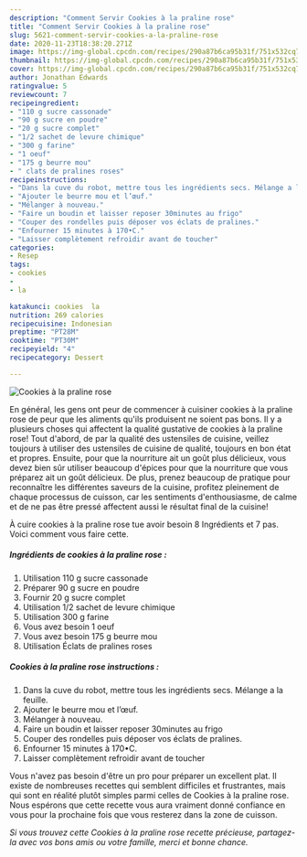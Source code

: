 ```yaml
---
description: "Comment Servir Cookies à la praline rose"
title: "Comment Servir Cookies à la praline rose"
slug: 5621-comment-servir-cookies-a-la-praline-rose
date: 2020-11-23T18:38:20.271Z
image: https://img-global.cpcdn.com/recipes/290a87b6ca95b31f/751x532cq70/cookies-a-la-praline-rose-photo-principale-de-la-recette.jpg
thumbnail: https://img-global.cpcdn.com/recipes/290a87b6ca95b31f/751x532cq70/cookies-a-la-praline-rose-photo-principale-de-la-recette.jpg
cover: https://img-global.cpcdn.com/recipes/290a87b6ca95b31f/751x532cq70/cookies-a-la-praline-rose-photo-principale-de-la-recette.jpg
author: Jonathan Edwards
ratingvalue: 5
reviewcount: 7
recipeingredient:
- "110 g sucre cassonade"
- "90 g sucre en poudre"
- "20 g sucre complet"
- "1/2 sachet de levure chimique"
- "300 g farine"
- "1 oeuf"
- "175 g beurre mou"
- " clats de pralines roses"
recipeinstructions:
- "Dans la cuve du robot, mettre tous les ingrédients secs. Mélange a la feuille."
- "Ajouter le beurre mou et l’œuf."
- "Mélanger à nouveau."
- "Faire un boudin et laisser reposer 30minutes au frigo"
- "Couper des rondelles puis déposer vos éclats de pralines."
- "Enfourner 15 minutes à 170•C."
- "Laisser complètement refroidir avant de toucher"
categories:
- Resep
tags:
- cookies
- 
- la

katakunci: cookies  la 
nutrition: 269 calories
recipecuisine: Indonesian
preptime: "PT28M"
cooktime: "PT30M"
recipeyield: "4"
recipecategory: Dessert

---
```



![Cookies à la praline rose](https://img-global.cpcdn.com/recipes/290a87b6ca95b31f/751x532cq70/cookies-a-la-praline-rose-photo-principale-de-la-recette.jpg)

En général, les gens ont peur de commencer à cuisiner cookies à la praline rose de peur que les aliments qu'ils produisent ne soient pas bons. Il y a plusieurs choses qui affectent la qualité gustative de cookies à la praline rose! Tout d'abord, de par la qualité des ustensiles de cuisine, veillez toujours à utiliser des ustensiles de cuisine de qualité, toujours en bon état et propres. Ensuite, pour que la nourriture ait un goût plus délicieux, vous devez bien sûr utiliser beaucoup d'épices pour que la nourriture que vous préparez ait un goût délicieux. De plus, prenez beaucoup de pratique pour reconnaître les différentes saveurs de la cuisine, profitez pleinement de chaque processus de cuisson, car les sentiments d'enthousiasme, de calme et de ne pas être pressé affectent aussi le résultat final de la cuisine!

<!--inarticleads1-->

À cuire cookies à la praline rose tue avoir besoin 8 Ingrédients et 7 pas. Voici comment vous faire cette.

##### Ingrédients de cookies à la praline rose :

1. Utilisation 110 g sucre cassonade
1. Préparer 90 g sucre en poudre
1. Fournir 20 g sucre complet
1. Utilisation 1/2 sachet de levure chimique
1. Utilisation 300 g farine
1. Vous avez besoin 1 oeuf
1. Vous avez besoin 175 g beurre mou
1. Utilisation  Éclats de pralines roses




<!--inarticleads2-->

##### Cookies à la praline rose instructions :

1. Dans la cuve du robot, mettre tous les ingrédients secs. Mélange a la feuille.
1. Ajouter le beurre mou et l’œuf.
1. Mélanger à nouveau.
1. Faire un boudin et laisser reposer 30minutes au frigo
1. Couper des rondelles puis déposer vos éclats de pralines.
1. Enfourner 15 minutes à 170•C.
1. Laisser complètement refroidir avant de toucher




<!--inarticleads1-->

<p>
Vous n'avez pas besoin d'être un pro pour préparer un excellent plat. Il existe de nombreuses recettes qui semblent difficiles et frustrantes, mais qui sont en réalité plutôt simples parmi celles de Cookies à la praline rose. Nous espérons que cette recette vous aura vraiment donné confiance en vous pour la prochaine fois que vous resterez dans la zone de cuisson.
</p>

<p>
<i>Si vous trouvez cette Cookies à la praline rose recette précieuse, partagez-la avec vos bons amis ou votre famille, merci et bonne chance.</i>
</p>
